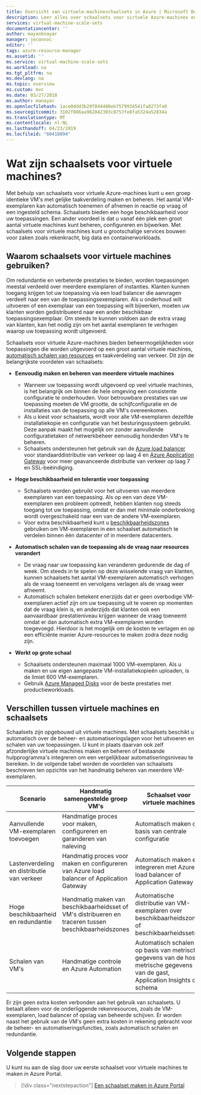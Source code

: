 ```yaml
---
title: Overzicht van virtuele-machineschaalsets in Azure | Microsoft Docs
description: Leer alles over schaalsets voor virtuele Azure-machines en hoe u toepassingen automatisch kunt schalen
services: virtual-machine-scale-sets
documentationcenter: ''
author: mayanknayar
manager: jeconnoc
editor: ''
tags: azure-resource-manager
ms.assetid: ''
ms.service: virtual-machine-scale-sets
ms.workload: na
ms.tgt_pltfrm: na
ms.devlang: na
ms.topic: overview
ms.custom: mvc
ms.date: 03/27/2018
ms.author: manayar
ms.openlocfilehash: 1ace0ddd3b29f844488eb7579934541fa8273fa0
ms.sourcegitcommit: 3102f886aa962842303c8753fe8fa5324a52834a
ms.translationtype: MT
ms.contentlocale: nl-NL
ms.lasthandoff: 04/23/2019
ms.locfileid: "60418894"
---
```

# <a name="what-are-virtual-machine-scale-sets"></a>Wat zijn schaalsets voor virtuele machines?
Met behulp van schaalsets voor virtuele Azure-machines kunt u een groep identieke VM's met gelijke taakverdeling maken en beheren. Het aantal VM-exemplaren kan automatisch toenemen of afnemen in reactie op vraag of een ingesteld schema. Schaalsets bieden een hoge beschikbaarheid voor uw toepassingen. Een ander voordeel is dat u vanaf één plek een groot aantal virtuele machines kunt beheren, configureren en bijwerken. Met schaalsets voor virtuele machines kunt u grootschalige services bouwen voor zaken zoals rekenkracht, big data en containerworkloads.


## <a name="why-use-virtual-machine-scale-sets"></a>Waarom schaalsets voor virtuele machines gebruiken?
Om redundantie en verbeterde prestaties te bieden, worden toepassingen meestal verdeeld over meerdere exemplaren of instanties. Klanten kunnen toegang krijgen tot uw toepassing via een load balancer die aanvragen verdeelt naar een van de toepassingsexemplaren. Als u onderhoud wilt uitvoeren of een exemplaar van een toepassing wilt bijwerken, moeten uw klanten worden gedistribueerd naar een ander beschikbaar toepassingsexemplaar. Om steeds te kunnen voldoen aan de extra vraag van klanten, kan het nodig zijn om het aantal exemplaren te verhogen waarop uw toepassing wordt uitgevoerd.

Schaalsets voor virtuele Azure-machines bieden beheermogelijkheden voor toepassingen die worden uitgevoerd op een groot aantal virtuele machines, [automatisch schalen van resources](virtual-machine-scale-sets-autoscale-overview.md) en taakverdeling van verkeer. Dit zijn de belangrijkste voordelen van schaalsets:

- **Eenvoudig maken en beheren van meerdere virtuele machines**
    - Wanneer uw toepassing wordt uitgevoerd op veel virtuele machines, is het belangrijk om binnen de hele omgeving een consistente configuratie te onderhouden. Voor betrouwbare prestaties van uw toepassing moeten de VM grootte, de schijfconfiguratie en de installaties van de toepassing op alle VM's overeenkomen.
    - Als u kiest voor schaalsets, wordt voor alle VM-exemplaren dezelfde installatiekopie en configuratie van het besturingssysteem gebruikt. Deze aanpak maakt het mogelijk om zonder aanvullende configuratietaken of netwerkbeheer eenvoudig honderden VM's te beheren.
    - Schaalsets ondersteunen het gebruik van de [Azure load balancer](../load-balancer/load-balancer-overview.md) voor standaarddistributie van verkeer op laag 4 en [Azure Application Gateway](../application-gateway/application-gateway-introduction.md) voor meer geavanceerde distributie van verkeer op laag 7 en SSL-beëindiging.

- **Hoge beschikbaarheid en tolerantie voor toepassing**
    - Schaalsets worden gebruikt voor het uitvoeren van meerdere exemplaren van een toepassing. Als op een van deze VM-exemplaren een probleem optreedt, hebben klanten nog steeds toegang tot uw toepassing, omdat er dan met minimale onderbreking wordt overgeschakeld naar een van de andere VM-exemplaren.
    - Voor extra beschikbaarheid kunt u [beschikbaarheidszones](../availability-zones/az-overview.md) gebruiken om VM-exemplaren in een schaalset automatisch te verdelen binnen één datacenter of in meerdere datacenters.

- **Automatisch schalen van de toepassing als de vraag naar resources verandert**
    - De vraag naar uw toepassing kan veranderen gedurende de dag of week. Om steeds in te spelen op deze wisselende vraag van klanten, kunnen schaalsets het aantal VM-exemplaren automatisch verhogen als de vraag toeneemt en vervolgens verlagen als de vraag weer afneemt.
    - Automatisch schalen betekent enerzijds dat er geen overbodige VM-exemplaren actief zijn om uw toepassing uit te voeren op momenten dat de vraag klein is, en anderzijds dat klanten ook een aanvaardbaar prestatieniveau krijgen wanneer de vraag toeneemt omdat er dan automatisch extra VM-exemplaren worden toegevoegd. Hierdoor is het mogelijk om de kosten te verlagen en op een efficiënte manier Azure-resources te maken zodra deze nodig zijn.

- **Werkt op grote schaal**
    - Schaalsets ondersteunen maximaal 1000 VM-exemplaren. Als u maken en uw eigen aangepaste VM-installatiekopieën uploaden, is de limiet 600 VM-exemplaren.
    - Gebruik [Azure Managed Disks](../virtual-machines/windows/managed-disks-overview.md) voor de beste prestaties met productieworkloads.


## <a name="differences-between-virtual-machines-and-scale-sets"></a>Verschillen tussen virtuele machines en schaalsets
Schaalsets zijn opgebouwd uit virtuele machines. Met schaalsets beschikt u automatisch over de beheer- en automatiseringslagen voor het uitvoeren en schalen van uw toepassingen. U kunt in plaats daarvan ook zelf afzonderlijke virtuele machines maken en beheren of bestaande hulpprogramma's integreren om een vergelijkbaar automatiseringsniveau te bereiken. In de volgende tabel worden de voordelen van schaalsets beschreven ten opzichte van het handmatig beheren van meerdere VM-exemplaren.

| Scenario                           | Handmatig samengestelde groep VM's                                                                    | Schaalset voor virtuele machines |
|------------------------------------|----------------------------------------------------------------------------------------|---------------------------|
| Aanvullende VM-exemplaren toevoegen        | Handmatige proces voor maken, configureren en garanderen van naleving                             | Automatisch maken op basis van centrale configuratie |
| Lastenverdeling en distributie van verkeer | Handmatig proces voor maken en configureren van Azure load balancer of Application Gateway      | Automatisch maken en integreren met Azure load balancer of Application Gateway |
| Hoge beschikbaarheid en redundantie   | Handmatig maken van beschikbaarheidsset of VM's distribueren en traceren tussen beschikbaarheidszones | Automatische distributie van VM-exemplaren over beschikbaarheidszones of beschikbaarheidssets |
| Schalen van VM's                     | Handmatige controle en Azure Automation                                                 | Automatisch schalen op basis van metrische gegevens van de host, metrische gegevens van de gast, Application Insights of schema |

Er zijn geen extra kosten verbonden aan het gebruik van schaalsets. U betaalt alleen voor de onderliggende rekenresources, zoals de VM-exemplaren, load balancer of opslag van beheerde schijven. Er worden naast het gebruik van de VM's geen extra kosten in rekening gebracht voor de beheer- en automatiseringsfuncties, zoals automatisch schalen en redundantie.


## <a name="next-steps"></a>Volgende stappen
U kunt nu aan de slag door uw eerste schaalset voor virtuele machines te maken in Azure Portal.

> [!div class="nextstepaction"]
> [Een schaalset maken in Azure Portal](quick-create-portal.md)
